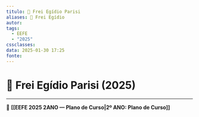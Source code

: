 ```yaml
---
titulo: 📘 Frei Egídio Parisi
aliases: 📘 Frei Egídio
autor: 
tags:
  - EEFE
  - "2025"
cssclasses: 
data: 2025-01-30 17:25
fonte:
---
```


# 📘 Frei Egídio Parisi (2025)

---

📘 **[[EEFE 2025 2ANO — Plano de Curso|2º ANO: Plano de Curso]]**


